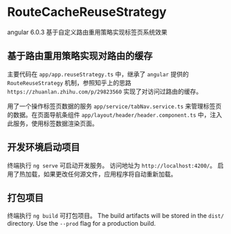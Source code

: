 # RouteCacheReuseStrategy

angular 6.0.3
基于自定义路由重用策略实现标签页系统效果

## 基于路由重用策略实现对路由的缓存

主要代码在 `app/app.reuseStrategy.ts` 中，继承了 `angular` 提供的 `RouteReuseStrategy` 机制，参照知乎上的思路 `https://zhuanlan.zhihu.com/p/29823560` 实现了对访问过路由的缓存。

用了一个操作标签页数据的服务 `app/service/tabNav.service.ts` 来管理标签页的数据。在页面导航条组件 `app/layout/header/header.component.ts` 中，注入此服务，使用标签数据渲染页面。

## 开发环境启动项目

终端执行 `ng serve` 可启动开发服务。 访问地址为 `http://localhost:4200/`。 启用了热加载，如果更改任何源文件，应用程序将自动重新加载。

## 打包项目

终端执行 `ng build` 可打包项目。 The build artifacts will be stored in the `dist/` directory. Use the `--prod` flag for a production build.
